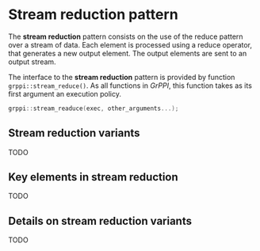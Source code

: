 # Stream reduction pattern

The **stream reduction** pattern consists on the use of the reduce pattern over a stream of data. Each element is processed using a reduce operator, that generates a new output element. The output elements are sent to an output stream.

The interface to the **stream reduction** pattern is provided by function `grppi::stream_reduce()`. As all functions in *GrPPI*, this function takes as its first argument an execution policy.

~~~c++
grppi::stream_readuce(exec, other_arguments...);
~~~

## Stream reduction variants

TODO

## Key elements in stream reduction

TODO

## Details on stream reduction variants

TODO